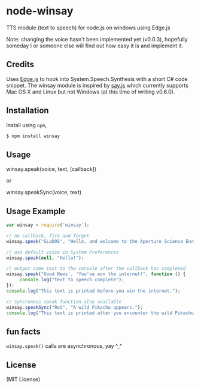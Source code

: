 node-winsay
===========
TTS module (text to speech) for node.js on windows using Edge.js

Note: changing the voice hasn't been implemented yet (v0.0.3), hopefully someday I or someone else will find out how easy it is and implement it.

## Credits
Uses [Edge.js](https://github.com/tjanczuk/edge) to hook into System.Speech.Synthesis with a short C# code snippet. The winsay module is inspired by [say.js](https://github.com/Marak/say.js) which currently supports Mac OS X and Linux but not Windows (at this time of writing v0.6.0).

## Installation

Install using `npm`,

``` bash
$ npm install winsay
```

## Usage
winsay.speak(voice, text, [callback])

or

winsay.speakSync(voice, text)

## Usage Example
``` javascript
var winsay = require('winsay');

// no callback, fire and forget
winsay.speak("GLaDOS", "Hello, and welcome to the Aperture Science Enrichment Center");

// use default voice in System Preferences
winsay.speak(null, "Hello!");

// output some text to the console after the callback has completed
winsay.speak("Good News', 'You've won the internet!", function () {
     console.log("text to speech complete");
});
console.log("This text is printed before you win the internet.");

// syncronous speak function also available
winsay.speakSync("Red", "A wild Pikachu appears.");
console.log("This text is printed after you encounter the wild Pikachu.");

```

## fun facts
```winsay.speak()``` calls are asynchronous, yay ^_^

## License
(MIT License)
